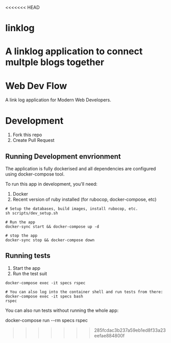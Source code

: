 <<<<<<< HEAD
# linklog
A linklog application to connect multple blogs together
=======
# Web Dev Flow

A link log application for Modern Web Developers.

# Development

1. Fork this repo
2. Create Pull Request

## Running Development envrionment

The application is fully dockerised and all dependencies are configured
using docker-compose tool.

To run this app in development, you'll need:

1. Docker
2. Recent version of ruby installed (for rubocop, docker-compose, etc)

```shell
# Setup the databases, build images, install rubocop, etc.
sh scripts/dev_setup.sh

# Run the app
docker-sync start && docker-compose up -d

# stop the app
docker-sync stop && docker-compose down
```

## Running tests

1. Start the app
2. Run the test suit

```shell
docker-compose exec -it specs rspec

# You can also log into the container shell and run tests from there:
docker-compose exec -it specs bash
rspec
```

You can also run tests without running the whole app:

docker-compose run --rm specs rspec
>>>>>>> 285fcdac3b237a59eb1ed8f33a23eefae884800f

